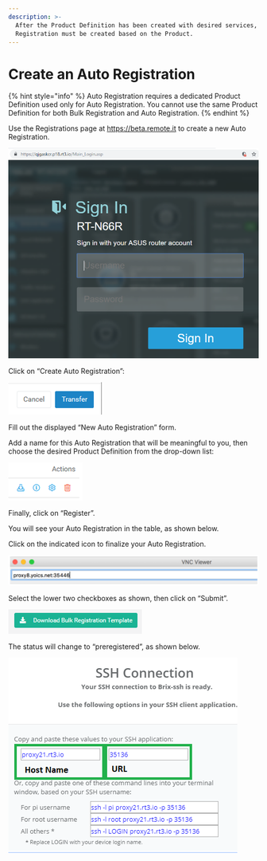 ```yaml
---
description: >-
  After the Product Definition has been created with desired services, an Auto
  Registration must be created based on the Product.
---
```


# Create an Auto Registration

{% hint style="info" %}
Auto Registration requires a dedicated Product Definition used only for Auto Registration. You cannot use the same Product Definition for both Bulk Registration and Auto Registration.
{% endhint %}

Use the Registrations page at https://beta.remote.it to create a new Auto Registration.

![](../../.gitbook/assets/image%20%28321%29.png)

Click on “Create Auto Registration”:

![](../../.gitbook/assets/image%20%28232%29.png)

Fill out the displayed “New Auto Registration” form. 

Add a name for this Auto Registration that will be meaningful to you, then choose the desired Product Definition from the drop-down list:

![](../../.gitbook/assets/image%20%28350%29.png)

Finally, click on “Register”.

You will see your Auto Registration in the table, as shown below.

Click on the indicated icon to finalize your Auto Registration.

![](../../.gitbook/assets/image%20%28103%29.png)

Select the lower two checkboxes as shown, then click on “Submit”. 

![](../../.gitbook/assets/image%20%28178%29.png)

The status will change to “preregistered”, as shown below.

![](../../.gitbook/assets/image%20%2898%29.png)

